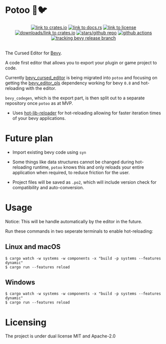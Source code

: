 # Potoo 👻🐦

<div align="center">
<a href="https://crates.io/crates/potoo"><img src="https://img.shields.io/crates/v/potoo" alt="link to crates.io"></a>
<a href="https://docs.rs/potoo"><img src="https://docs.rs/potoo/badge.svg" alt="link to docs.rs"></a>
<a href="https://github.com/BlackPhlox/potoo/blob/main/LICENSE-APACHE"><img src="https://img.shields.io/crates/l/potoo" alt="link to license"></a>
<a href="https://crates.io/crates/potoo"><img src="https://img.shields.io/crates/d/potoo" alt="downloads/link to crates.io"></a>   
<a href="https://github.com/BlackPhlox/potoo"><img src="https://img.shields.io/github/stars/BlackPhlox/potoo" alt="stars/github repo"></a>
<a href="https://github.com/BlackPhlox/potoo/actions/workflows/ci.yml"><img src="https://github.com/BlackPhlox/potoo/actions/workflows/ci.yml/badge.svg" alt="github actions"></a>
<a href="https://github.com/bevyengine/bevy/tree/latest"><img src="https://img.shields.io/badge/Bevy%20Tracking-Release-lightblue" alt="tracking bevy release branch"></a>
</div><br>

The Cursed Editor for [Bevy](https://bevyengine.org).

A code first editor that allows you to export your plugin or game project to code.

Currently [bevy_cursed_editor](https://github.com/BlackPhlox/bevy_cursed_editor) is being migrated into `potoo` and focusing on getting the [bevy_editor_pls](https://github.com/jakobhellermann/bevy_editor_pls) dependency working for bevy `0.8` and hot-reloading with the editor.

 `bevy_codegen`, which is the export part, is then split out to a separate repository once `potoo` as at MVP.

- Uses [hot-lib-reloader](https://github.com/rksm/hot-lib-reloader-rs) for hot-reloading allowing for faster iteration times of your bevy applications.

# Future plan

- Import existing bevy code using `syn`

- Some things like data structures cannot be changed during hot-reloading runtime, `potoo` knows this and only reloads your entire application when required, to reduce friction for the user.

- Project files will be saved as `.po2`, which will include version check for compatibility and auto-conversion.

# Usage

Notice: This will be handle automatically by the editor in the future.

Run these commands in two seperate terminals to enable hot-reloading: 
## Linux and macOS

```
$ cargo watch -w systems -w components -x "build -p systems --features dynamic"
$ cargo run --features reload
```

## Windows
```
$ cargo watch -w systems -w components -x "build -p systems --features dynamic"
$ cargo run --features reload
```

# Licensing
The project is under dual license MIT and Apache-2.0

